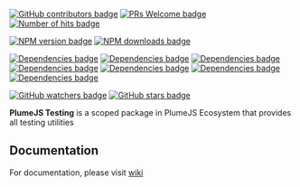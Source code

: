 [![GitHub contributors badge](https://img.shields.io/github/contributors/kiranmantha/plumejs-testing?color=blue)](https://GitHub.com/KiranMantha/plumejs-testing/graphs/contributors/) 
[![PRs Welcome badge](https://img.shields.io/badge/PRs-welcome-blue.svg)](https://GitHub.com/KiranMantha/plumejs-testing/pulls) 
[![Number of hits badge](https://img.shields.io/endpoint?url=https%3A%2F%2Fhits.dwyl.com%2Fkiranmantha%2Fplumejs-testing.json&label=hits&color=blue)](http://hits.dwyl.com/KiranMantha/plumejs-testing)

[![NPM version badge](https://img.shields.io/npm/v/@plumejs/testing)](https://www.npmjs.com/package/@plumejs/testing)
[![NPM downloads badge](https://img.shields.io/npm/dw/%40plumejs/testing?color=blue)](https://www.npmjs.com/package/@plumejs/testing)


[![Dependencies badge](https://img.shields.io/badge/dependencies-%40plumejs%2Fcore-blue)](https://GitHub.com/KiranMantha/plumejs) 
[![Dependencies badge](https://img.shields.io/badge/dependencies-@testing--library/dom-blue)](https://github.com/testing-library/dom-testing-library)
[![Dependencies badge](https://img.shields.io/badge/dependencies-@testing--library/jest--dom-blue)](https://github.com/testing-library/jest-dom)
[![Dependencies badge](https://img.shields.io/badge/dependencies-jsdom-blue)](https://github.com/jsdom/jsdom)
[![Dependencies badge](https://img.shields.io/badge/dependencies-vitest-blue)](https://vitest.dev/)
[![Dependencies badge](https://img.shields.io/badge/dependencies-@vitest/coverage--v8-blue)](https://vitest.dev/guide/coverage.html)
[![Dependencies badge](https://img.shields.io/badge/dependencies-shadow--dom--testing--library-blue)](https://github.com/KonnorRogers/shadow-dom-testing-library)

[![GitHub watchers badge](https://img.shields.io/github/watchers/kiranmantha/plumejs-testing?style=social)](https://github.com/kiranmantha/plumejs-testing/watchers)
[![GitHub stars badge](https://img.shields.io/github/stars/kiranmantha/plumejs-testing.svg?style=social&label=Star&maxAge=2592000)](https://GitHub.com/kiranmantha/plumejs-testing/stargazers/)


**PlumeJS Testing** is a scoped package in PlumeJS Ecosystem that provides all testing utilities

## Documentation

For documentation, please visit [wiki](https://github.com/KiranMantha/plumejs/wiki/Unit-testing)